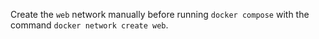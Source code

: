 Create the `web` network manually before running `docker compose` with the command `docker network create web`.